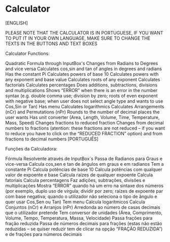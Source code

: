 # Calculator


[ENGLISH]

PLEASE NOTE THAT THE CALCULATOR IS IN PORTUGUESE, IF YOU WANT TO PUT IT IN YOUR OWN LANGUAGE, MAKE SURE TO CHANGE THE TEXTS IN THE BUTTONS AND TEXT BOXES

Calculator Functions:

Quadratic Formula through InputBox's
Changes from Radians to Degrees and vice versa
Calculates cos,sin and tan of angles in degrees and radians
Has the constant Pi
Calculates powers of base 10
Calculates powers with any exponent and base value
Calculates roots of any exponent
Calculates factorials
Calculates percentages
Does additions, subtractions, divisions and multiplications
Shows “ERROR” when there is an error in the number syntax (e.g. double comma use; division by zero; roots of even exponent with negative base; when user does not select angle type and wants to use Cos,Sin or Tan)
Has menu
Calculates logarithmics
Calculates Arrangements (nCr) and Permutations (nPr)
Rounds to the number of decimal places the user wants
Has unit converter (Area, Length, Volume, Time, Temperature, Mass, Speed)
Changes fractions to reduced fraction
Changes from decimal numbers to fractions (atention: these fractions are not reduced – if you want to reduce you have to click on the “REDUCED FRACTION” option) and from fractions to decimal numbers
[PORTUGUÊS]

Funções da Calculadora:

Fórmula Resolvente através de InputBox´s
Passa de Radianos para Graus e vice-versa
Calcula cos,sen e tan de ângulos em graus e em radianos
Tem a constante Pi
Calcula potências de base 10
Calcula potências com qualquer valor de expoente e base
Calcula raízes de qualquer expoente
Calcula fatoriais
Calcula percentagens
Faz adições, subtrações, divisões e multiplicações
Mostra “ERROR” quando há um erro na sintaxe dos números (por exemplo, duplo uso de vírgula; dividir por zero; raízes de expoente par com base negativa; quando o utilizador não seleciona o tipo de ângulo e quer usar Cos,Sen ou Tan)
Tem menu
Calcula logarítmicos
Calcula Conjuntos (nCr) e Arranjos (nPr)
Arredonda ao número de casas decimais que o utilizador pretende
Tem conversor de unidades (Área, Comprimento, Volume, Tempo, Temperatura, Massa, Velocidade)
Passa frações para fração reduzida
Passa de números decimais para frações (estas não estão reduzidas – se quiser reduzir tem de clicar na opção “FRAÇÃO REDUZIDA”) e de frações para números decimais
